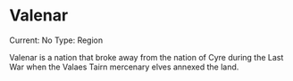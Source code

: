 # Valenar

Current: No
Type: Region

Valenar is a nation that broke away from the nation of Cyre during the Last War when the Valaes Tairn mercenary elves annexed the land.